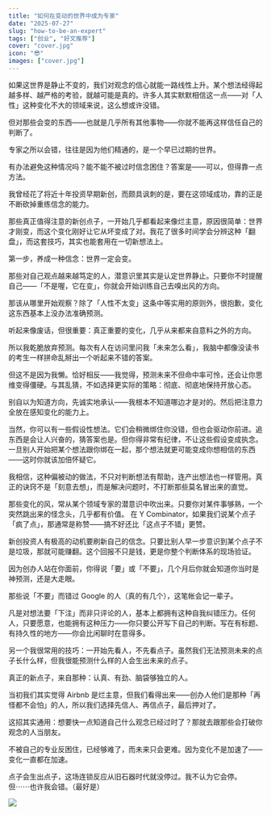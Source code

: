 ```yaml
---
title: "如何在变动的世界中成为专家"
date: "2025-07-27"
slug: "how-to-be-an-expert"
tags: ["创业", "好文推荐"]
cover: "cover.jpg"
icon: "😎"
images: ["cover.jpg"]
---
```

如果这世界是静止不变的，我们对观念的信心就能一路线性上升。某个想法经得起越多样、越严格的考验，就越可能是真的。许多人其实默默相信这一点——对「人性」这种变化不大的领域来说，这么想或许没错。



但对那些会变的东西——也就是几乎所有其他事物——你就不能再这样信任自己的判断了。



专家之所以会错，往往是因为他们精通的，是一个早已过期的世界。



有办法避免这种情况吗？能不能不被过时信念困住？答案是——可以，但得靠一点方法。



我曾经花了将近十年投资早期新创，而颇具讽刺的是，要在这领域成功，靠的正是不断砍掉重练信念的能力。



那些真正值得注意的新创点子，一开始几乎都看起来像烂主意，原因很简单：世界才刚变，而这个变化刚好让它从坏变成了对。我花了很多时间学会分辨这种「翻盘」，而这套技巧，其实也能套用在一切新想法上。



第一步，养成一种信念：世界一定会变。



那些对自己观点越来越笃定的人，潜意识里其实是认定世界静止。只要你不时提醒自己——「不是喔，它在变」，你就会开始训练自己去嗅出风的方向。



那该从哪里开始观察？除了「人性不太变」这条中等实用的原则外，很抱歉，变化这东西基本上没办法准确预测。



听起来像废话，但很重要：真正重要的变化，几乎从来都来自意料之外的方向。



所以我乾脆放弃预测。每次有人在访问里问我「未来怎么看」，我脑中都像没读书的考生一样拼命乱掰出一个听起来不错的答案。



但这不是因为我懒。恰好相反——我觉得，预测未来不但命中率可怜，还会让你思维变得僵硬。与其乱猜，不如选择更实际的策略：彻底、彻底地保持开放心态。



别自以为知道方向，先诚实地承认——我根本不知道哪边才是对的。然后把注意力全放在感知变化的能力上。



当然，你可以有一些假设性想法。它们会稍微绑住你没错，但也会驱动你前进。追东西是会让人兴奋的，猜答案也是。但你得非常有纪律，不让这些假设变成执念。
一旦别人开始把某个想法跟你绑在一起，那个想法就更可能变成你想相信的东西——这时你就该加倍怀疑它。



我相信，这种偏被动的做法，不只对判断想法有帮助，连产出想法也一样管用。真正的诀窍不是「刻意去想」，而是解决问题时，不打断那些莫名冒出来的直觉。



那些变化的风，常从某个领域专家的潜意识中吹出来。只要你对某件事够熟，一个突然跳出来的怪念头，几乎都有价值。
在 Y Combinator，如果我们说某个点子「疯了点」，那通常是称赞——搞不好还比「这点子不错」更赞。



新创投资人有极高的动机要刷新自己的信念。只要比别人早一步意识到某个点子不是垃圾，那就可能赚翻。这个回报不只是钱，更是你整个判断体系的现场验证。



因为创办人站在你面前，你得说「要」或「不要」，几个月后你就会知道你当时是神预测，还是大走眼。



那些说「不要」而错过 Google 的人（真的有几个），这笔帐会记一辈子。



凡是对想法要「下注」而非只评论的人，基本上都拥有这种自我纠错压力。任何人，只要愿意，也能拥有这种压力——你只要公开写下自己的判断。写在有标题、有持久性的地方——你会比闲聊时在意得多。



另一个我很常用的技巧：一开始先看人，不先看点子。虽然我们无法预测未来的点子长什么样，但我很能预测什么样的人会生出未来的点子。



真正的新点子，来自那种：认真、有劲、脑袋够独立的人。



当初我们其实觉得 Airbnb 是烂主意，但我们看得出来——创办人他们是那种「再怪都不会怕」的人，所以我们选择先信人、再信点子，最后押对了。



这招其实通用：想要快一点知道自己什么观念已经过时了？那就去跟那些会打破你观念的人当朋友。



不被自己的专业反困住，已经够难了，而未来只会更难。因为变化不是加速了——变化一直都在加速。



点子会生出点子，这场连锁反应从旧石器时代就没停过。我不认为它会停。
但⋯⋯也许我会错。（最好是）




![](https://prod-files-secure.s3.us-west-2.amazonaws.com/112d0858-5090-4d34-a606-b75eb8d65fd2/46476355-9cf3-4e99-9b7a-3531bc426380/1000202064.png?X-Amz-Algorithm=AWS4-HMAC-SHA256&X-Amz-Content-Sha256=UNSIGNED-PAYLOAD&X-Amz-Credential=ASIAZI2LB466Z5LUWGJ6%2F20250830%2Fus-west-2%2Fs3%2Faws4_request&X-Amz-Date=20250830T110939Z&X-Amz-Expires=3600&X-Amz-Security-Token=IQoJb3JpZ2luX2VjEHoaCXVzLXdlc3QtMiJHMEUCIQD%2Bjf7ZH6Q7RbIfmWc0zFuucD6C08ORAZ2esVRfqFgXEAIgRXVC5wRDh0bx8MMu3K0WLlHae2I%2F5ji3UoN39ZGNFVMqiAQI0%2F%2F%2F%2F%2F%2F%2F%2F%2F%2F%2FARAAGgw2Mzc0MjMxODM4MDUiDNqQIysEeD3%2FPYpC%2FCrcA3hHSTOo2A9x%2BWWN7rGXP82VpqURk3iVpCCWAGDYy1tHjO1qB6r0DKMXWvxmLhJxLiJRR%2BqAFvGa7RZVi%2FKBbckhE1TDzZUJnk%2FpZqTYTrYM41AUATgfGCa9Cs%2BQTssxOXNZQDCjGdH7jm%2FGNJV6cnnWjnUkUN3rDtVa3G1tUb3HOeSMi4Ol4qwLRmLLscYHmfZvwOsPERtS8bMFMP66DFs7eXUIQwPkK7AEL6UCS87QwIEeQdwuEebc9p%2BDU%2B9Fsd6L7j%2F5hHpD1pfIdg%2FCwr5PhM2PdUZGXz2kGZoPE1PkmMbhezZppy7FQs7oAwwL%2FZeiwS07tODpsKTTT6sX5dGezp%2FTh2BthbwimpsM5NsGMpYn2oQ9L2RmeLM9zJUZ%2FwN8fVTVClM0OhDZc4MJGRlpZyK6VauqMG9Bqc6v32Qw6YB%2BSv%2BJDXBM7JR51NysCV488tND0aoXhtMK3IbfmO6t2rdEBmM13im0csoZ5zucOWzpJX%2BTHZnwfKSN%2FFU4KbdcDqiFe9xQIrCLvsNXjd%2F%2Fj8lltrHLgzXw%2FnaHvmKZRJvEke6EFabNoDbRcWc7wcw3VBOF6Xnp2VFMkQVnkYv9k1yQVfAz56%2Bss3tHNs1QpdBqoXQHA24eNLvSMKyYy8UGOqUBjlFy53QnsY1PkpZxpR5%2Fv7ze4%2BoJQOuMsR5SJjZG3uE3avYT%2Fl8QZ4kxiZWVmFr1ST9hk4OskY7l5mc0PWoF2RXAvCxc5nN3Fpn%2FQJkvKUU0YamKHiWswk4UEFUTgniYktvoDT6%2FNvvGxivG8c1kA0%2F2vYIxT7lE8Ah3vyRODP4XdY0CCXK5R6dw03SXSWP8hMTJq0gqn8Okql3xx3TajzITH1Hf&X-Amz-Signature=59ec0c7cbffc797b6672973b2bda67d8c93357504485a514b9ebb373675f2b52&X-Amz-SignedHeaders=host&x-amz-checksum-mode=ENABLED&x-id=GetObject)

